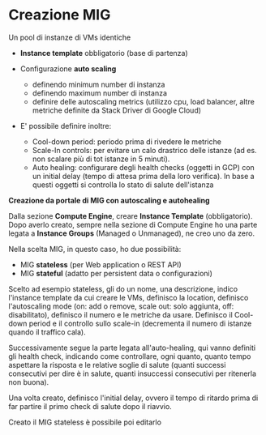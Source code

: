 # Creazione MIG

Un pool di instanze di VMs identiche

- **Instance template** obbligatorio (base di partenza)
- Configurazione **auto scaling** 
    - definendo minimum number di instanza
    - definendo maximum number di instanza
    - definire delle autoscaling metrics (utilizzo cpu, load balancer, altre metriche definite da Stack Driver di Google Cloud)

- E' possibile definire inoltre:
    - Cool-down period: periodo prima di rivedere le metriche
    - Scale-In controls: per evitare un calo drastrico delle istanze (ad es. non scalare più di tot istanze in 5 minuti). 
    - Auto healing: configurare degli health checks (oggetti in GCP) con un initial delay (tempo di attesa prima della loro verifica). In base a questi oggetti si controlla lo stato di salute dell'istanza

**Creazione da portale di MIG con autoscaling e autohealing**

Dalla sezione **Compute Engine**, creare **Instance Template** (obbligatorio). Dopo averlo creato, sempre nella sezione di Compute Engine ho una parte legata a **Instance Groups** (Managed o Unmanaged), ne creo uno da zero.

Nella scelta MIG, in questo caso, ho due possibilità:
-   MIG **stateless** (per Web application o REST API)     
-   MIG **stateful** (adatto per persistent data o configurazioni)

Scelto ad esempio stateless, gli do un nome, una descrizione, indico l'instance template da cui creare le VMs, definisco la location, definisco l'autoscaling mode (on: add o remove, scale out: solo aggiunta, off: disabilitato), definisco il numero e le metriche da usare. Definisco il Cool-down period e il controllo sullo scale-in (decrementa il numero di istanze quando il traffico cala).

Successivamente segue la parte legata all'auto-healing, qui vanno definiti gli health check, indicando come controllare, ogni quanto, quanto tempo aspettare la risposta e le relative soglie di salute (quanti successi consecutivi per dire è in salute, quanti insuccessi consecutivi per ritenerla non buona).

Una volta creato, definisco l'initial delay, ovvero il tempo di ritardo prima di far partire il primo check di salute dopo il riavvio.

Creato il MIG stateless è possibile poi editarlo
